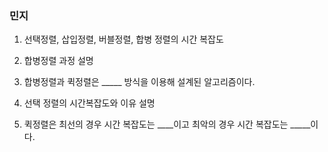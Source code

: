 ### 민지

1. 선택정렬, 삽입정렬, 버블정렬, 합병 정렬의 시간 복잡도

2. 합병정렬 과정 설명

3. 합병정렬과 퀵정렬은 _____ 방식을 이용해 설계된 알고리즘이다.

4. 선택 정렬의 시간복잡도와 이유 설명

5. 퀵정렬은 최선의 경우 시간 복잡도는 ____이고 최악의 경우 시간 복잡도는 _____이다.
 
